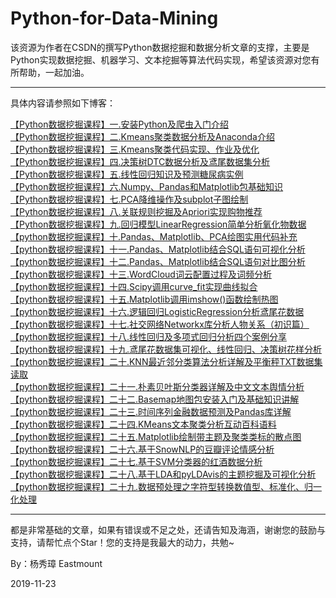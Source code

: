 # Python-for-Data-Mining
该资源为作者在CSDN的撰写Python数据挖掘和数据分析文章的支撑，主要是Python实现数据挖掘、机器学习、文本挖掘等算法代码实现，希望该资源对您有所帮助，一起加油。

---

具体内容请参照如下博客：

[【Python数据挖掘课程】一.安装Python及爬虫入门介绍](https://blog.csdn.net/eastmount/article/details/52577215) <br />
[【Python数据挖掘课程】二.Kmeans聚类数据分析及Anaconda介绍](https://blog.csdn.net/eastmount/article/details/52777308) <br />
[【Python数据挖掘课程】三.Kmeans聚类代码实现、作业及优化](https://blog.csdn.net/eastmount/article/details/52793549) <br />
[【Python数据挖掘课程】四.决策树DTC数据分析及鸢尾数据集分析](https://blog.csdn.net/eastmount/article/details/52820400) <br />
[【Python数据挖掘课程】五.线性回归知识及预测糖尿病实例](https://blog.csdn.net/eastmount/article/details/52929765) <br />
[【Python数据挖掘课程】六.Numpy、Pandas和Matplotlib包基础知识](https://blog.csdn.net/eastmount/article/details/53144633) <br />
[【Python数据挖掘课程】七.PCA降维操作及subplot子图绘制](https://blog.csdn.net/eastmount/article/details/53285192) <br />
[【Python数据挖掘课程】八.关联规则挖掘及Apriori实现购物推荐](https://blog.csdn.net/eastmount/article/details/53368440) <br />
[【Python数据挖掘课程】九.回归模型LinearRegression简单分析氧化物数据](https://blog.csdn.net/eastmount/article/details/60468818) <br />
[【python数据挖掘课程】十.Pandas、Matplotlib、PCA绘图实用代码补充](https://blog.csdn.net/eastmount/article/details/60675865) <br />
[【python数据挖掘课程】十一.Pandas、Matplotlib结合SQL语句可视化分析](https://blog.csdn.net/eastmount/article/details/62489186) <br />
[【python数据挖掘课程】十二.Pandas、Matplotlib结合SQL语句对比图分析](https://blog.csdn.net/eastmount/article/details/64127445) <br />
[【python数据挖掘课程】十三.WordCloud词云配置过程及词频分析](https://blog.csdn.net/eastmount/article/details/64438407) <br />
[【python数据挖掘课程】十四.Scipy调用curve_fit实现曲线拟合](https://blog.csdn.net/eastmount/article/details/71308373) <br />
[【python数据挖掘课程】十五.Matplotlib调用imshow()函数绘制热图](https://blog.csdn.net/eastmount/article/details/73392106) <br />
[【python数据挖掘课程】十六.逻辑回归LogisticRegression分析鸢尾花数据](https://blog.csdn.net/eastmount/article/details/77920470) <br />
[【python数据挖掘课程】十七.社交网络Networkx库分析人物关系（初识篇）](https://blog.csdn.net/eastmount/article/details/78452581) <br />
[【python数据挖掘课程】十八.线性回归及多项式回归分析四个案例分享](https://blog.csdn.net/eastmount/article/details/78635096) <br />
[【python数据挖掘课程】十九.鸢尾花数据集可视化、线性回归、决策树花样分析](https://blog.csdn.net/eastmount/article/details/78692227) <br />
[【python数据挖掘课程】二十.KNN最近邻分类算法分析详解及平衡秤TXT数据集读取](https://blog.csdn.net/eastmount/article/details/78747128) <br />
[【python数据挖掘课程】二十一.朴素贝叶斯分类器详解及中文文本舆情分析](https://blog.csdn.net/eastmount/article/details/79128235) <br />
[【python数据挖掘课程】二十二.Basemap地图包安装入门及基础知识讲解](https://blog.csdn.net/eastmount/article/details/79188415) <br />
[【python数据挖掘课程】二十三.时间序列金融数据预测及Pandas库详解](https://blog.csdn.net/eastmount/article/details/79188415) <br />
[【python数据挖掘课程】二十四.KMeans文本聚类分析互动百科语料](https://blog.csdn.net/eastmount/article/details/80935427) <br />
[【python数据挖掘课程】二十五.Matplotlib绘制带主题及聚类类标的散点图](https://blog.csdn.net/Eastmount/article/details/81106487) <br />
[【python数据挖掘课程】二十六.基于SnowNLP的豆瓣评论情感分析](https://blog.csdn.net/Eastmount/article/details/85118818) <br />
[【python数据挖掘课程】二十七.基于SVM分类器的红酒数据分析](https://blog.csdn.net/Eastmount/article/details/86512901) <br />
[【python数据挖掘课程】二十八.基于LDA和pyLDAvis的主题挖掘及可视化分析](https://blog.csdn.net/Eastmount/article/details/91380607) <br />
[【python数据挖掘课程】二十九.数据预处理之字符型转换数值型、标准化、归一化处理](https://blog.csdn.net/Eastmount/article/details/103212931) <br />

---

都是非常基础的文章，如果有错误或不足之处，还请告知及海涵，谢谢您的鼓励与支持，请帮忙点个Star！您的支持是我最大的动力，共勉~

By：杨秀璋 Eastmount

2019-11-23

